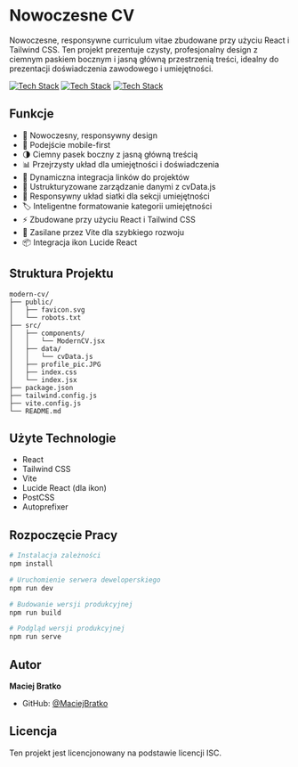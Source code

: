 # Nowoczesne CV

Nowoczesne, responsywne curriculum vitae zbudowane przy użyciu React i Tailwind CSS. Ten projekt prezentuje czysty, profesjonalny design z ciemnym paskiem bocznym i jasną główną przestrzenią treści, idealny do prezentacji doświadczenia zawodowego i umiejętności.

[![Tech Stack](https://img.shields.io/badge/React-20232A?style=for-the-badge&logo=react&logoColor=61DAFB)](https://react.dev/)
[![Tech Stack](https://img.shields.io/badge/Tailwind_CSS-38B2AC?style=for-the-badge&logo=tailwind-css&logoColor=white)](https://tailwindcss.com/)
[![Tech Stack](https://img.shields.io/badge/Vite-B73BFE?style=for-the-badge&logo=vite&logoColor=FFD62E)](https://vite.dev/)

## Funkcje

- 🎨 Nowoczesny, responsywny design
- 📱 Podejście mobile-first
- 🌗 Ciemny pasek boczny z jasną główną treścią
- 📊 Przejrzysty układ dla umiejętności i doświadczenia
- 🔄 Dynamiczna integracja linków do projektów
- 📝 Ustrukturyzowane zarządzanie danymi z cvData.js
- 🎯 Responsywny układ siatki dla sekcji umiejętności
- 🏷️ Inteligentne formatowanie kategorii umiejętności
- ⚡ Zbudowane przy użyciu React i Tailwind CSS
- 🚀 Zasilane przez Vite dla szybkiego rozwoju
- 📦 Integracja ikon Lucide React

## Struktura Projektu

```
modern-cv/
├── public/
│   ├── favicon.svg
│   └── robots.txt
├── src/
│   ├── components/
│   │   └── ModernCV.jsx
│   ├── data/
│   │   └── cvData.js
│   ├── profile_pic.JPG
│   ├── index.css
│   └── index.jsx
├── package.json
├── tailwind.config.js
├── vite.config.js
└── README.md
```

## Użyte Technologie

- React
- Tailwind CSS
- Vite
- Lucide React (dla ikon)
- PostCSS
- Autoprefixer

## Rozpoczęcie Pracy

```bash
# Instalacja zależności
npm install

# Uruchomienie serwera deweloperskiego
npm run dev

# Budowanie wersji produkcyjnej
npm run build

# Podgląd wersji produkcyjnej
npm run serve
```

## Autor

**Maciej Bratko**
- GitHub: [@MaciejBratko](https://github.com/MaciejBratko)

## Licencja

Ten projekt jest licencjonowany na podstawie licencji ISC.
